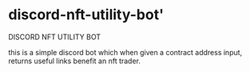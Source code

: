 # discord-nft-utility-bot'

DISCORD NFT UTILITY BOT

this is a simple discord bot which when given a contract address input, returns useful links benefit an nft trader.
